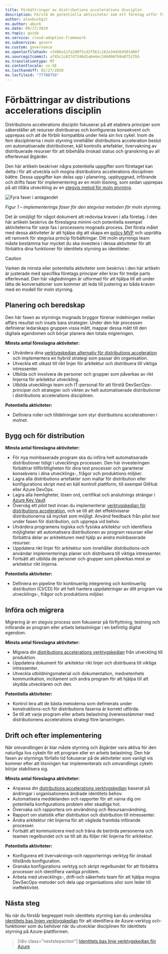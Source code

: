 ```yaml
---
title: Förbättringar av distributions accelerations disciplin
description: Förstå de potentiella aktiviteter som ett företag utför för att utveckla och ta del av dess distributions accelerations disciplin i varje fas av moln införande.
author: alexbuckgit
ms.author: abuck
ms.date: 09/17/2019
ms.topic: guide
ms.service: cloud-adoption-framework
ms.subservice: govern
ms.custom: governance
ms.openlocfilehash: c5406a11fa2d0f5cd2f561c162a344564501486f
ms.sourcegitcommit: af45c1c027d7246d1a6e4ec248406fb9a8752fb5
ms.translationtype: MT
ms.contentlocale: sv-SE
ms.lasthandoff: 02/27/2020
ms.locfileid: "77708758"
---
```

# <a name="deployment-acceleration-discipline-improvement"></a>Förbättringar av distributions accelerations disciplin

Distributions accelerations disciplin fokuserar på att etablera principer som säkerställer att resurser distribueras och konfigureras konsekvent och upprepas och att de förblir kompatibla under hela sin livs cykel. Inom de fem disciplinerna i moln styrning innehåller distributions acceleration beslut om automatiserade distributioner, käll kontrolls artefakter, övervakning av distribuerade resurser för att bibehålla önskad status och granskning av all efterlevnad åtgärder.

Den här artikeln beskriver några potentiella uppgifter som företaget kan delta i för att utveckla och mogna distributions accelerations disciplinen bättre. Dessa uppgifter kan delas upp i planering, uppbyggnad, införande och drifts faser för implementering av en moln lösning, som sedan upprepas på att tillåta utveckling av en [stegvis metod för moln styrning](../guides/index.md#an-incremental-approach-to-cloud-governance).

![Fyra faser i antagandet](../../_images/govern/adoption-phases.png)

*Figur 1 – implementerings faser för den stegvisa metoden för moln styrning.*

Det är omöjligt för något dokument att redovisa kraven i alla företag. I den här artikeln beskrivs de föreslagna minimi-och potentiella exempel aktiviteterna för varje fas i processens mognads process. Det första målet med dessa aktiviteter är att hjälpa dig att skapa en [policy MVP](../guides/index.md#an-incremental-approach-to-cloud-governance) och upprätta ett ramverk för stegvisa princip förbättringar. Ditt moln styrnings team måste bestämma hur mycket du ska investera i dessa aktiviteter för att förbättra dina funktioner för identitets styrning av identiteter.

> [!CAUTION]
> Varken de minsta eller potentiella aktiviteter som beskrivs i den här artikeln är justerade med specifika företags principer eller krav för tredje parts efterlevnad. Den här vägledningen är utformad för att hjälpa till att under lätta de konversationer som kommer att leda till justering av båda kraven med en modell för moln styrning.

## <a name="planning-and-readiness"></a>Planering och beredskap

Den här fasen av styrnings mognads bryggor förenar indelningen mellan affärs resultat och insats bara strategier. Under den här processen definierar ledarskaps gruppen vissa mått, mappar dessa mått till den digitala egendomen och börjar planera den totala migreringen.

**Minsta antal föreslagna aktiviteter:**

- Utvärdera dina [verktygskedjan alternativ för distributions acceleration](./toolchain.md) och implementera en hybrid strategi som passar din organisation.
- Utveckla ett utkast till rikt linjer för arkitektur och distribuera till viktiga intressenter.
- Utbilda och involvera de personer och grupper som påverkas av rikt linjerna för arkitektur utveckling.
- Utbilda utvecklings team och IT-personal för att förstå DevSecOps-principer och strategier och vikten av helt automatiserade distributioner i distributions accelerations disciplinen.

**Potentiella aktiviteter:**

- Definiera roller och tilldelningar som styr distributions accelerationen i molnet.

## <a name="build-and-predeployment"></a>Bygg och för distribution

**Minsta antal föreslagna aktiviteter:**

- För nya molnbaserade program ska du införa helt automatiserade distributioner tidigt i utvecklings processen. Den här investeringen förbättrar tillförlitligheten för dina test processer och garanterar konsekvens i dina utvecklings-, frågor och produktions miljöer.
- Lagra alla distributions artefakter som mallar för distribution eller konfigurations skript med en käll kontroll plattform, till exempel GitHub eller Azure DevOps.
- Lagra alla hemligheter, lösen ord, certifikat och anslutnings strängar i [Azure Key Vault](https://docs.microsoft.com/azure/key-vault)
- Överväg ett pilot test innan du implementerar [verktygskedjan för distributions acceleration](./toolchain.md), och se till att det effektiviserar distributionerna så mycket som möjligt. Använd feedback från pilot test under fasen för distribution, och upprepa vid behov.
- Utvärdera programens logiska och fysiska arkitektur och identifiera möjligheter att automatisera distributionen av program resurser eller förbättra delar av arkitekturen med hjälp av andra molnbaserade resurser.
- Uppdatera rikt linjer för arkitektur som innehåller distributions-och användar implementerings planer och distribuera till viktiga intressenter.
- Fortsätt att utbilda de personer och grupper som påverkas mest av arkitektur rikt linjerna.

**Potentiella aktiviteter:**

- Definiera en pipeline för kontinuerlig integrering och kontinuerlig distribution (CI/CD) för att helt hantera uppdateringar av ditt program via utvecklings-, frågor och produktions miljöer.

## <a name="adopt-and-migrate"></a>Införa och migrera

Migrering är en stegvis process som fokuserar på förflyttning, testning och införande av program eller arbets belastningar i en befintlig digital egendom.

**Minsta antal föreslagna aktiviteter:**

- Migrera din [distributions accelerations verktygskedjan](./toolchain.md) från utveckling till produktion.
- Uppdatera dokument för arkitektur rikt linjer och distribuera till viktiga intressenter.
- Utveckla utbildningsmaterial och dokumentation, medvetenhets kommunikation, incitament och andra program för att hjälpa till att skydda utvecklaren och den.

**Potentiella aktiviteter:**

- Kontrol lera att de bästa metoderna som definierats under konstruktions-och för distributions faserna är korrekt utförda.
- Se till att varje program eller arbets belastning överensstämmer med distributionens accelerations strategi före lanseringen.

## <a name="operate-and-post-implementation"></a>Drift och efter implementering

När omvandlingen är klar måste styrning och åtgärder vara aktiva för den naturliga livs cykeln för ett program eller en arbets belastning. Den här fasen av styrnings förfallo tid fokuserar på de aktiviteter som vanligt vis kommer efter att lösningen har implementerats och omvandlings cykeln börjar stabilisera sig.

**Minsta antal föreslagna aktiviteter:**

- Anpassa din [distributions accelerations verktygskedjan](./toolchain.md) baserat på ändringar i organisationens ändrade identitets behov.
- Automatisera meddelanden och rapporter för att varna dig om potentiella konfigurations problem eller skadliga hot.
- Övervaka och rapportera om användning och Resursanvändning.
- Rapport om statistik efter distribution och distribution till intressenter.
- Ändra arkitektur rikt linjerna för att vägleda framtida införande processer.
- Fortsätt att kommunicera med och träna de berörda personerna och teamen regelbundet och se till att du följer rikt linjerna för arkitektur.

**Potentiella aktiviteter:**

- Konfigurera ett övervaknings-och rapporterings verktyg för önskad tillstånds konfiguration.
- Granska konfigurations verktyg och skript regelbundet för att förbättra processer och identifiera vanliga problem.
- Arbeta med utvecklings-, drift-och säkerhets team för att hjälpa mogna DevSecOps-metoder och dela upp organisations silor som leder till ineffektivitet.

## <a name="next-steps"></a>Nästa steg

Nu när du förstår begreppet moln identitets styrning kan du undersöka [identitets bas linjen verktygskedjan](./toolchain.md) för att identifiera de Azure-verktyg och-funktioner som du behöver när du utvecklar disciplinen för identitets styrning på Azure-plattformen.

> [!div class="nextstepaction"]
> [Identitets bas linje verktygskedjan för Azure](./toolchain.md)
